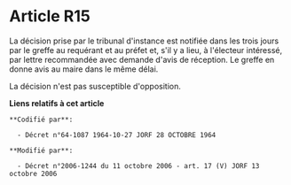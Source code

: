 # Article R15

La décision prise par le tribunal d'instance est notifiée dans les trois jours par le greffe au requérant et au préfet et,
s'il y a lieu, à l'électeur intéressé, par lettre recommandée avec demande d'avis de réception. Le greffe en donne avis au
maire dans le même délai. 

La décision n'est pas susceptible d'opposition.

**Liens relatifs à cet article**

	**Codifié par**:

	  - Décret n°64-1087 1964-10-27 JORF 28 OCTOBRE 1964

	**Modifié par**:

	  - Décret n°2006-1244 du 11 octobre 2006 - art. 17 (V) JORF 13 octobre 2006
